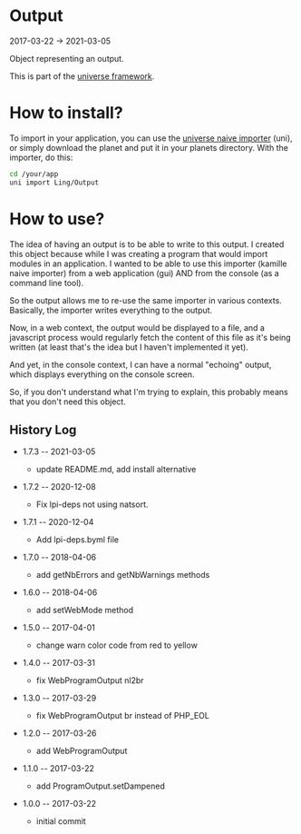 Output
===================
2017-03-22 -> 2021-03-05



Object representing an output.


This is part of the [universe framework](https://github.com/karayabin/universe-snapshot).



How to install?
==================
To import in your application, you can use the [universe naive importer](https://github.com/lingtalfi/universe-naive-importer) (uni), or simply
download the planet and put it in your planets directory.
With the importer, do this:

```bash
cd /your/app
uni import Ling/Output
```



How to use?
===============
The idea of having an output is to be able to write to this output.
I created this object because while I was creating a program that would import modules in an application.
I wanted to be able to use this importer (kamille naive importer) from a web application (gui) AND
from the console (as a command line tool). 

So the output allows me to re-use the same importer in various contexts.
Basically, the importer writes everything to the output.

Now, in a web context, the output would be displayed to a file, and a javascript process would
regularly fetch the content of this file as it's being written (at least that's the idea but I haven't
implemented it yet).
 
And yet, in the console context, I can have a normal "echoing" output, which displays everything on 
the console screen.

So, if you don't understand what I'm trying to explain, this probably means that you don't need this object.






History Log
------------------

- 1.7.3 -- 2021-03-05

    - update README.md, add install alternative

- 1.7.2 -- 2020-12-08

    - Fix lpi-deps not using natsort.

- 1.7.1 -- 2020-12-04

    - Add lpi-deps.byml file

- 1.7.0 -- 2018-04-06

    - add getNbErrors and getNbWarnings methods
    
- 1.6.0 -- 2018-04-06

    - add setWebMode method
    
- 1.5.0 -- 2017-04-01

    - change warn color code from red to yellow
    
- 1.4.0 -- 2017-03-31

    - fix WebProgramOutput nl2br
    
- 1.3.0 -- 2017-03-29

    - fix WebProgramOutput br instead of PHP_EOL
    
- 1.2.0 -- 2017-03-26

    - add WebProgramOutput
    
- 1.1.0 -- 2017-03-22

    - add ProgramOutput.setDampened
    
- 1.0.0 -- 2017-03-22

    - initial commit
